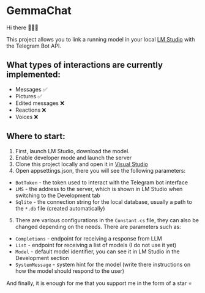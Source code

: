 # GemmaChat
Hi there 👋👋👋

This project allows you to link a running model in your local [LM Studio](https://lmstudio.ai/) with the Telegram Bot API.

## What types of interactions are currently implemented:
- Messages ✅
- Pictures ✅
- Edited messages ❌
- Reactions ❌
- Voices ❌

## Where to start:
1) First, launch LM Studio, download the model.
2) Enable developer mode and launch the server
3) Clone this project locally and open it in [Visual Studio](https://visualstudio.microsoft.com/ru/)
4) Open appsettings.json, there you will see the following parameters:
- `BotToken` - the token used to interact with the Telegram bot interface
- `LMS` - the address to the server, which is shown in LM Studio when switching to the Development tab
- `Sqlite` - the connection string for the local database, usually a path to the `*.db` file (created automatically)
5) There are various configurations in the `Constant.cs` file, they can also be changed depending on the needs. There are parameters such as:
- `Completions` - endpoint for receiving a response from LLM
- `List` - endpoint for receiving a list of models (I do not use it yet)
- `Model` - default model identifier, you can see it in LM Studio in the Development section
- `SystemMessage` - system hint for the model (write there instructions on how the model should respond to the user)

And finally, it is enough for me that you support me in the form of a star ⭐️
